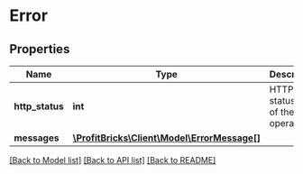 # Error

## Properties
Name | Type | Description | Notes
------------ | ------------- | ------------- | -------------
**http_status** | **int** | HTTP status code of the operation | [optional] 
**messages** | [**\ProfitBricks\Client\Model\ErrorMessage[]**](ErrorMessage.md) |  | [optional] 

[[Back to Model list]](../README.md#documentation-for-models) [[Back to API list]](../README.md#documentation-for-api-endpoints) [[Back to README]](../README.md)


